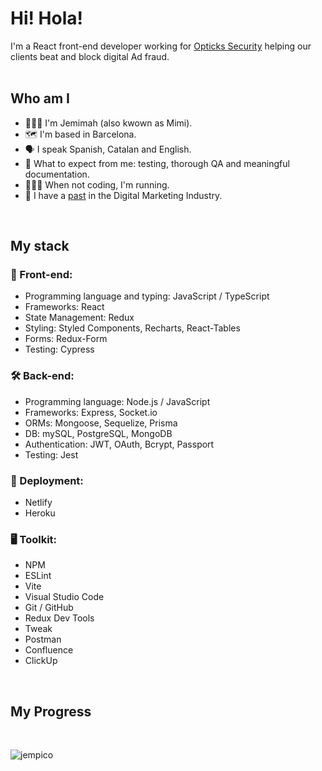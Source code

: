 <h1 align="left">Hi! Hola!</h1>
I'm a React front-end developer working for <a href="https://optickssecurity.com/">Opticks Security</a> helping our clients beat and block digital Ad fraud.
<br>
<br>
<h2 align="left">Who am I</h1>
<ul>
<li> 👩🏽‍💻 I'm Jemimah (also kwown as Mimi).</li>
<li> 🗺 I'm based in Barcelona.</li>
<li> 🗣️ I speak Spanish, Catalan and English.</li>
<li> 🧪 What to expect from me: testing, thorough QA and meaningful documentation. </li>
<li> 🏃🏻‍♀️ When not coding, I'm running.</li>
<li> 🐣 I have a <a href="https://www.linkedin.com/in/jempico/"> past</a> in the Digital Marketing Industry.</li>
</ul>
<br>

<h2 align="left">My stack</h1>

<h3 align="left">🎨 Front-end: </h3>
<ul>
<li> Programming language and typing: JavaScript / TypeScript</li>
<li> Frameworks: React </li>
<li> State Management: Redux </li>
<li> Styling: Styled Components, Recharts, React-Tables </li>
<li> Forms: Redux-Form </li>
<li> Testing: Cypress </li>
</ul>

<h3 align="left"> 🛠 Back-end: </h3>

<ul>
<li> Programming language: Node.js / JavaScript </li>
<li> Frameworks: Express, Socket.io </li>
<li> ORMs: Mongoose, Sequelize, Prisma </li>
<li> DB: mySQL, PostgreSQL, MongoDB </li>
<li> Authentication: JWT, OAuth, Bcrypt, Passport </li>
<li> Testing: Jest </li>
</ul>

<h3 align="left"> 🚀 Deployment: </h3> 
<ul>
<li> Netlify </li>
<li> Heroku </li>
</ul>  

<h3 align="left"> 🖥 Toolkit: </h3> 
<ul>
<li> NPM </li>
<li> ESLint </li>
<li> Vite </li>
<li> Visual Studio Code </li>
<li> Git / GitHub </li>
<li> Redux Dev Tools </li>
<li> Tweak </li>
<li> Postman </li>
<li> Confluence </li>
<li> ClickUp </li>
</ul>  

<br>
<h2 align="left">My Progress</h1>
<br>
<p><img align="center" src="https://github-readme-streak-stats.herokuapp.com/?user=jempico&" alt="jempico" /></p>
